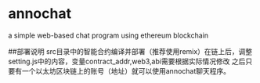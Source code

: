 # annochat
a simple web-based chat program using ethereum blockchain


##部署说明
src目录中的智能合约编译并部署（推荐使用remix）在链上后，调整setting.js中的内容，变量contract_addr,web3,abi需要根据实际情况修改
之后只要有一个以太坊区块链上的账号（地址）就可以使用annochat聊天程序。


